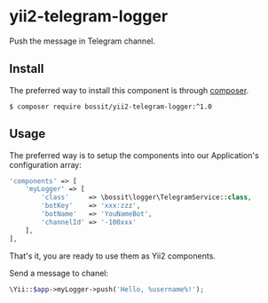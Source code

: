 # yii2-telegram-logger

Push the message in Telegram channel.

## Install

The preferred way to install this component is through [composer](https://getcomposer.org/download/).

```
$ composer require bossit/yii2-telegram-logger:^1.0  
```

## Usage

The preferred way is to setup the components into our Application's configuration array:

```php
'components' => [
    'myLogger' => [
        'class'     => \bossit\logger\TelegramService::class,
        'botKey'    => 'xxx:zzz',
        'botName'   => 'YouNameBot',
        'channelId' => '-100xxx'
    ],
],
```

That's it, you are ready to use them as Yii2 components.

Send a message to chanel:
```php
\Yii::$app->myLogger->push('Hello, %username%!');
```